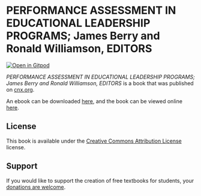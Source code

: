 # PERFORMANCE ASSESSMENT IN EDUCATIONAL LEADERSHIP PROGRAMS; James Berry and Ronald Williamson, EDITORS

[![Open in Gitpod](https://gitpod.io/button/open-in-gitpod.svg)](https://gitpod.io/from-referrer/)

_PERFORMANCE ASSESSMENT IN EDUCATIONAL LEADERSHIP PROGRAMS; James Berry and Ronald Williamson, EDITORS_ is a book that was published on [cnx.org](https://cnx.org/).

An ebook can be downloaded [here](https://github.com/cnx-user-books/cnxbook-performance-assessment-in-educational-leadership-programs-james-berry-and-ronald-williamson-editors/releases/latest), and the book can be viewed online [here](https://github.com/cnx-user-books/cnxbook-performance-assessment-in-educational-leadership-programs-james-berry-and-ronald-williamson-editors/releases/latest).

## License
This book is available under the [Creative Commons Attribution License](./LICENSE) license.

## Support
If you would like to support the creation of free textbooks for students, your [donations are welcome](https://riceconnect.rice.edu/donation/support-openstax-banner).
